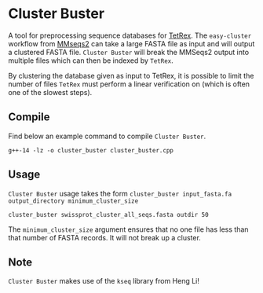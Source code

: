 # Cluster Buster
A tool for preprocessing sequence databases for [TetRex](https://github.com/remyschwab/TetRex). The `easy-cluster` workflow from [MMseqs2](https://github.com/soedinglab/MMseqs2) can take a large FASTA file as input and will output a clustered FASTA file. `Cluster Buster` will break the MMSeqs2 output into multiple files which can then be indexed by `TetRex`.

By clustering the database given as input to TetRex, it is possible to limit the number of files `TetRex` must perform a linear verification on (which is often one of the slowest steps).

## Compile
Find below an example command to compile `Cluster Buster`.
```shell
g++-14 -lz -o cluster_buster cluster_buster.cpp
```

## Usage
`Cluster Buster` usage takes the form `cluster_buster input_fasta.fa output_directory minimum_cluster_size`
```shell
cluster_buster swissprot_cluster_all_seqs.fasta outdir 50
```

The `minimum_cluster_size` argument ensures that no one file has less than that number of FASTA records. It will not break up a cluster.


## Note
`Cluster Buster` makes use of the `kseq` library from Heng Li!
